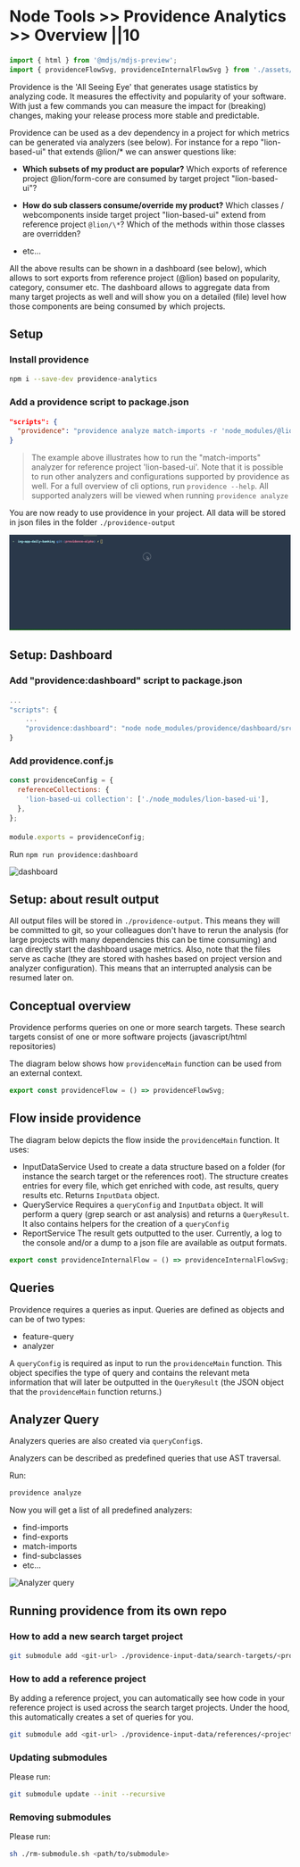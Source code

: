 # Node Tools >> Providence Analytics >> Overview ||10

```js script
import { html } from '@mdjs/mdjs-preview';
import { providenceFlowSvg, providenceInternalFlowSvg } from './assets/_mermaid.svg.js';
```

Providence is the 'All Seeing Eye' that generates usage statistics by analyzing code.
It measures the effectivity and popularity of your software.
With just a few commands you can measure the impact for (breaking) changes, making
your release process more stable and predictable.

Providence can be used as a dev dependency in a project for which metrics
can be generated via analyzers (see below).
For instance for a repo "lion-based-ui" that extends @lion/\* we can answer questions like:

- **Which subsets of my product are popular?**
  Which exports of reference project @lion/form-core are consumed by target project "lion-based-ui"?

- **How do sub classers consume/override my product?**
  Which classes / webcomponents inside target project "lion-based-ui" extend from reference project `@lion/\*`?
  Which of the methods within those classes are overridden?

- etc...

All the above results can be shown in a dashboard (see below), which allows to sort exports from reference project (@lion) based on popularity, category, consumer etc.
The dashboard allows to aggregate data from many target projects as well and will show you on a detailed (file) level how those components are being consumed by which projects.

## Setup

### Install providence

```bash
npm i --save-dev providence-analytics
```

### Add a providence script to package.json

```json
"scripts": {
  "providence": "providence analyze match-imports -r 'node_modules/@lion/*'",
}
```

> The example above illustrates how to run the "match-imports" analyzer for reference project 'lion-based-ui'. Note that it is possible to run other analyzers and configurations supported by providence as well. For a full overview of cli options, run `providence --help`. All supported analyzers will be viewed when running `providence analyze`

You are now ready to use providence in your project. All
data will be stored in json files in the folder `./providence-output`

![CLI](./assets/provicli.gif 'CLI')

## Setup: Dashboard

### Add "providence:dashboard" script to package.json

```js
...
"scripts": {
    ...
    "providence:dashboard": "node node_modules/providence/dashboard/src/server.js"
}
```

### Add providence.conf.js

```js
const providenceConfig = {
  referenceCollections: {
    'lion-based-ui collection': ['./node_modules/lion-based-ui'],
  },
};

module.exports = providenceConfig;
```

Run `npm run providence:dashboard`

![dashboard](./assets/providash.gif 'dashboard')

## Setup: about result output

All output files will be stored in `./providence-output`.
This means they will be committed to git, so your colleagues don't have to
rerun the analysis (for large projects with many dependencies this can be time consuming)
and can directly start the dashboard usage metrics.
Also, note that the files serve as cache (they are stored with hashes based on project version and analyzer configuration). This means that an interrupted analysis can be
resumed later on.

## Conceptual overview

Providence performs queries on one or more search targets.
These search targets consist of one or more software projects (javascript/html repositories)

The diagram below shows how `providenceMain` function can be used from an external context.

```js story
export const providenceFlow = () => providenceFlowSvg;
```

## Flow inside providence

The diagram below depicts the flow inside the `providenceMain` function.
It uses:

- InputDataService
  Used to create a data structure based on a folder (for instance the search target or
  the references root). The structure creates entries for every file, which get enriched with code,
  ast results, query results etc. Returns `InputData` object.
- QueryService
  Requires a `queryConfig` and `InputData` object. It will perform a query (grep search or ast analysis)
  and returns a `QueryResult`.
  It also contains helpers for the creation of a `queryConfig`
- ReportService
  The result gets outputted to the user. Currently, a log to the console and/or a dump to a json file
  are available as output formats.

```js story
export const providenceInternalFlow = () => providenceInternalFlowSvg;
```

## Queries

Providence requires a queries as input.
Queries are defined as objects and can be of two types:

- feature-query
- analyzer

A `queryConfig` is required as input to run the `providenceMain` function.
This object specifies the type of query and contains the relevant meta
information that will later be outputted in the `QueryResult` (the JSON object that
the `providenceMain` function returns.)

## Analyzer Query

Analyzers queries are also created via `queryConfig`s.

Analyzers can be described as predefined queries that use AST traversal.

Run:

```bash
providence analyze
```

Now you will get a list of all predefined analyzers:

- find-imports
- find-exports
- match-imports
- find-subclasses
- etc...

![Analyzer query](./assets/analyzer-query.gif 'Analyzer query')

## Running providence from its own repo

### How to add a new search target project

```bash
git submodule add <git-url> ./providence-input-data/search-targets/<project-name>
```

### How to add a reference project

By adding a reference project, you can automatically see how code in your reference project is
used across the search target projects.
Under the hood, this automatically creates a set of queries for you.

```bash
git submodule add <git-url> ./providence-input-data/references/<project-name>
```

### Updating submodules

Please run:

```bash
git submodule update --init --recursive
```

### Removing submodules

Please run:

```bash
sh ./rm-submodule.sh <path/to/submodule>
```
